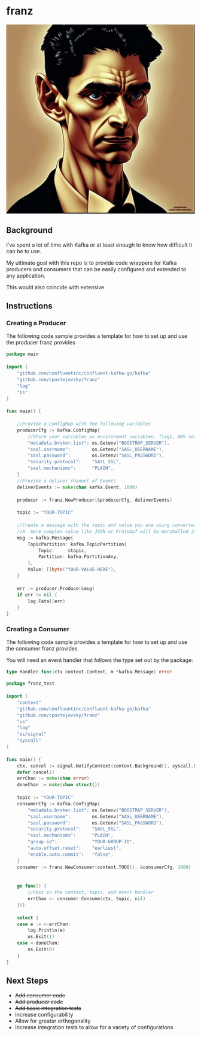 # franz

![franz](./franz.png)

## Background

I've spent a lot of time with Kafka or at least enough to know how difficult it can be to use.

My ultimate goal with this repo is to provide code wrappers for Kafka producers and consumers that can be easily
configured and extended to any application.

This would also coincide with extensive

## Instructions

### Creating a Producer

The following code sample provides a template for how to set up and use the producer franz provides

```go
package main

import (
	"github.com/confluentinc/confluent-kafka-go/kafka"
	"github.com/cpustejovsky/franz"
	"log"
	"os"
)

func main() {

	//Provide a ConfigMap with the following variables
	producerCfg := kafka.ConfigMap{
		//Store your variables as environemnt variables, flags, AWS secrets, etc.
		"metadata.broker.list": os.Getenv("BOOSTRAP_SERVER"),
		"sasl.username":        os.Getenv("SASL_USERNAME"),
		"sasl.password":        os.Getenv("SASL_PASSWORD"),
		"security.protocol":    "SASL_SSL",
		"sasl.mechanisms":      "PLAIN",
	}
	//Provide a deliver channel of Events
	deliverEvents := make(chan kafka.Event, 1000)

	producer := franz.NewProducer(&producerCfg, deliverEvents)

	topic := "YOUR-TOPIC"

	//Create a message with the topic and value you are using converted to a byte slice.
	//A  more complex value like JSON or Protobuf will be marshalled into binary
	msg := kafka.Message{
		TopicPartition: kafka.TopicPartition{
			Topic:     &topic,
			Partition: kafka.PartitionAny,
		},
		Value: []byte("YOUR-VALUE-HERE"),
	}

	err := producer.Produce(&msg)
	if err != nil {
		log.Fatal(err)
	}
}
```

### Creating a Consumer

The following code sample provides a template for how to set up and use the consumer franz provides

You will need an event handler that follows the type set out by the package:
```go
type Handler func(ctx context.Context, m *kafka.Message) error
```


```go
package franz_test

import (
	"context"
	"github.com/confluentinc/confluent-kafka-go/kafka"
	"github.com/cpustejovsky/franz"
	"os"
	"log"
	"os/signal"
	"syscall"
)

func main() {
	ctx, cancel := signal.NotifyContext(context.Background(), syscall.SIGINT, syscall.SIGTERM)
	defer cancel()
	errChan := make(chan error)
	doneChan := make(chan struct{})

	topic := "YOUR-TOPIC"
	consumerCfg := kafka.ConfigMap{
		"metadata.broker.list": os.Getenv("BOOSTRAP_SERVER"),
		"sasl.username":        os.Getenv("SASL_USERNAME"),
		"sasl.password":        os.Getenv("SASL_PASSWORD"),
		"security.protocol":    "SASL_SSL",
		"sasl.mechanisms":      "PLAIN",
		"group.id":             "YOUR-GROUP-ID",
		"auto.offset.reset":    "earliest",
		"enable.auto.commit":   "false",
	}
	consumer := franz.NewConsumer(context.TODO(), &consumerCfg, 1000)


	go func() {
		//Pass in the context, topic, and event handler
		errChan <- consumer.Consume(ctx, topic, nil)
	}()

	select {
	case e := <-errChan:
		log.Println(e)
		os.Exit(1)
	case <-doneChan:
		os.Exit(0)
	}
}


```

## Next Steps

* ~~Add consumer code~~
* ~~Add producer code~~
* ~~Add basic integration tests~~
* Increase configurability
* Allow for greater orthogonality
* Increase integration tests to allow for a variety of configurations
